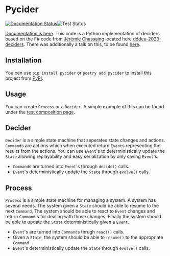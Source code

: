 # Pycider

[![Documentation Status](https://readthedocs.org/projects/pycider/badge/?version=latest)](https://pycider.readthedocs.io/en/latest/?badge=latest)![Test Status](https://github.com/melodyasper/pycider/actions/workflows/ci.yml/badge.svg)


[Documentation is here](http://pycider.readthedocs.io/). This code is a Python implementation of deciders based on the F# code from [Jérémie Chassaing](https://github.com/thinkbeforecoding/) located here [dddeu-2023-deciders](https://github.com/thinkbeforecoding/dddeu-2023-deciders). There was additionally a talk on this, to be found [here](https://www.youtube.com/watch?v=72TOhMpEVlA).

## Installation

You can use `pip install pycider` or `poetry add pycider` to install this project from [PyPI](https://pypi.org/project/pycider/).

## Usage

You can create `Process` or a `Decider`. A simple example of this can be found under the [test composition page](./tests/test_compositions.py). 

## Decider 

`Decider` is a simple state machine that seperates state changes and actions. `Command`s are actions which when executed return `Event`s representing the results from the actions. You can use `Event`'s to deterministically update the `State` allowing replayability and easy serialization by only saving `Event`'s. 

* `Command`s are turned into `Event`'s through `decide()` calls.
* `Event`'s deterministically update the `State` through `evolve()` calls.

## Process

`Process` is a simple state machine for managing a system. A system has several needs. The system given a `State` should be able to resume to the next `Command`, The system should be able to react to `Event` changes and return `Command`'s for dealing with those changes. Finally the system should be able to update the `State` deterministically given a `Event`. 

* `Event`'s are turned into `Command`s thrugh `react()` calls.
* Given a `State`, the system should be able to `resume()` to the appropriate `Command`.
* `Event`'s deterministically update the `State` through `evolve()` calls.

